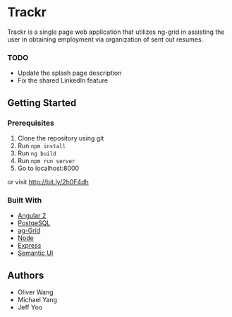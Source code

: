 # Trackr

Trackr is a single page web application that utilizes ng-grid in assisting the user in obtaining employment via organization of sent out resumes.

### TODO
- Update the splash page description
- Fix the shared LinkedIn feature

## Getting Started

### Prerequisites
1. Clone the repository using git
2. Run `npm install`
3. Run `ng build`
4. Run `npm run server`
5. Go to localhost:8000

or visit http://bit.ly/2h0F4dh

### Built With
* [Angular 2](https://angular.io/)
* [PostqeSQL](https://postgresql.org/)
* [ag-Grid](https://www.ag-grid.com/)
* [Node](https://nodejs.org/en/)
* [Express](http://expressjs.com/)
* [Semantic UI](http://semantic-ui.com/)

## Authors

- Oliver Wang
- Michael Yang
- Jeff Yoo
